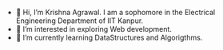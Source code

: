 - 👋 Hi, I’m Krishna Agrawal. I am a sophomore in the Electrical Engineering Department of IIT Kanpur.
- 👀 I’m interested in exploring Web development.
- 🌱 I’m currently learning DataStructures and Algorigthms.

<!---
Krishnaag23/Krishnaag23 is a ✨ special ✨ repository because its `README.md` (this file) appears on your GitHub profile.
You can click the Preview link to take a look at your changes.
--->
